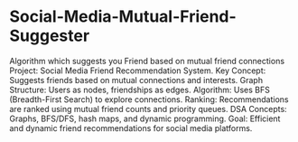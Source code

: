 # Social-Media-Mutual-Friend-Suggester
Algorithm which suggests you Friend based on mutual friend connections
Project: Social Media Friend Recommendation System.
Key Concept: Suggests friends based on mutual connections and interests.
Graph Structure: Users as nodes, friendships as edges.
Algorithm: Uses BFS (Breadth-First Search) to explore connections.
Ranking: Recommendations are ranked using mutual friend counts and priority queues.
DSA Concepts: Graphs, BFS/DFS, hash maps, and dynamic programming.
Goal: Efficient and dynamic friend recommendations for social media platforms.
